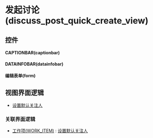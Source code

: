 # 发起讨论(discuss_post_quick_create_view)  <!-- {docsify-ignore-all} -->



## 控件
#### CAPTIONBAR(captionbar)
#### DATAINFOBAR(datainfobar)
#### 编辑表单(form)

## 视图界面逻辑
  * [设置默认关注人](module/ProjMgmt/work_item/uilogic/set_default_attention)


### 关联界面逻辑
  * [工作项(WORK_ITEM)](module/ProjMgmt/work_item) : [设置默认关注人](module/ProjMgmt/work_item/uilogic/set_default_attention)

<script>
 const { createApp } = Vue
  createApp({
    data() {
      return {

      }
    }
  }).use(ElementPlus).mount('#app')
</script>